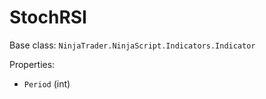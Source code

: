 # StochRSI

Base class: `NinjaTrader.NinjaScript.Indicators.Indicator`

Properties:
- `Period` (int)
